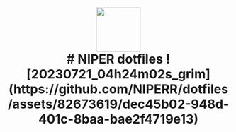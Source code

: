 
<h1 align="center">
 <img src="https://github.com/NIPERR/dotfiles/assets/82673619/7c3ee839-a9eb-41ad-bf7b-63b4898489d9" width="100px" /> <br>
# NIPER dotfiles
![20230721_04h24m02s_grim](https://github.com/NIPERR/dotfiles/assets/82673619/dec45b02-948d-401c-8baa-bae2f4719e13)
